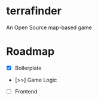 # terrafinder

An Open Source map-based game

Roadmap
===

- [x] Boilerplate
- [>>] Game Logic
- [ ] Frontend